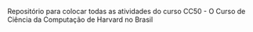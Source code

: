 Repositório para colocar todas as atividades do curso CC50 - O Curso de Ciência da Computação de Harvard no Brasil
